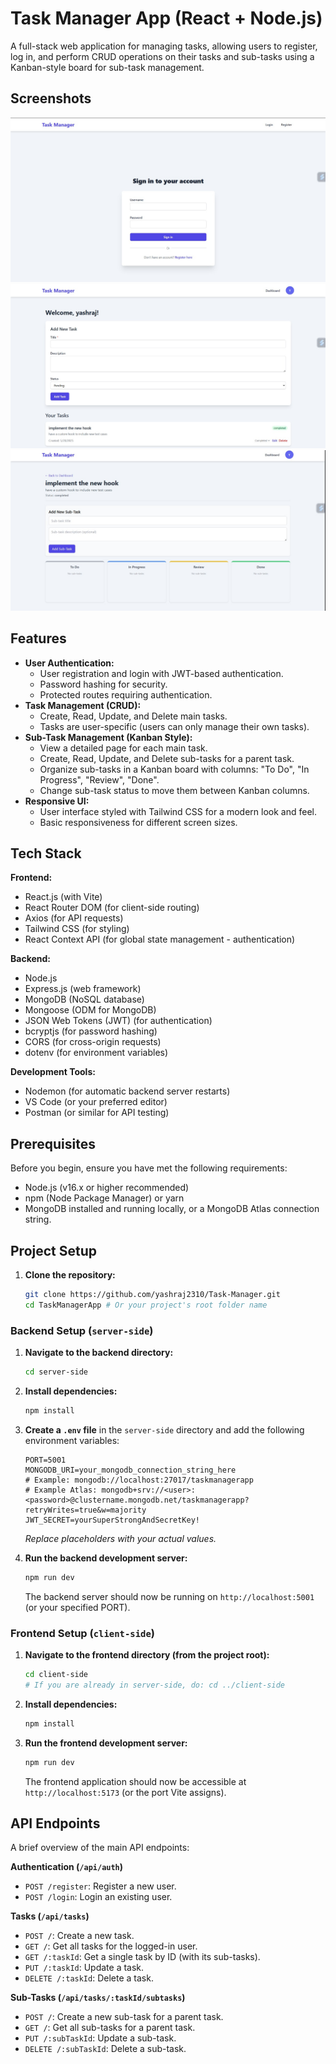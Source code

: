 # Task Manager App (React + Node.js)

A full-stack web application for managing tasks, allowing users to register, log in, and perform CRUD operations on their tasks and sub-tasks using a Kanban-style board for sub-task management.





## Screenshots

![Login Page](./screenshots/LoginPage.jpg)
![Dashboard](./screenshots/DashBoard.jpg)
![SubTask Detail Page](./screenshots/SubTask-Page.jpg)

## Features

*   **User Authentication:**
    *   User registration and login with JWT-based authentication.
    *   Password hashing for security.
    *   Protected routes requiring authentication.
*   **Task Management (CRUD):**
    *   Create, Read, Update, and Delete main tasks.
    *   Tasks are user-specific (users can only manage their own tasks).
*   **Sub-Task Management (Kanban Style):**
    *   View a detailed page for each main task.
    *   Create, Read, Update, and Delete sub-tasks for a parent task.
    *   Organize sub-tasks in a Kanban board with columns: "To Do", "In Progress", "Review", "Done".
    *   Change sub-task status to move them between Kanban columns.
*   **Responsive UI:**
    *   User interface styled with Tailwind CSS for a modern look and feel.
    *   Basic responsiveness for different screen sizes.

## Tech Stack

**Frontend:**
*   React.js (with Vite)
*   React Router DOM (for client-side routing)
*   Axios (for API requests)
*   Tailwind CSS (for styling)
*   React Context API (for global state management - authentication)

**Backend:**
*   Node.js
*   Express.js (web framework)
*   MongoDB (NoSQL database)
*   Mongoose (ODM for MongoDB)
*   JSON Web Tokens (JWT) (for authentication)
*   bcryptjs (for password hashing)
*   CORS (for cross-origin requests)
*   dotenv (for environment variables)

**Development Tools:**
*   Nodemon (for automatic backend server restarts)
*   VS Code (or your preferred editor)
*   Postman (or similar for API testing)

## Prerequisites

Before you begin, ensure you have met the following requirements:
*   Node.js (v16.x or higher recommended)
*   npm (Node Package Manager) or yarn
*   MongoDB installed and running locally, or a MongoDB Atlas connection string.

## Project Setup

1.  **Clone the repository:**
    ```bash
    git clone https://github.com/yashraj2310/Task-Manager.git
    cd TaskManagerApp # Or your project's root folder name
    ```

### Backend Setup (`server-side`)

1.  **Navigate to the backend directory:**
    ```bash
    cd server-side
    ```

2.  **Install dependencies:**
    ```bash
    npm install
    ```

3.  **Create a `.env` file** in the `server-side` directory and add the following environment variables:
    ```env
    PORT=5001
    MONGODB_URI=your_mongodb_connection_string_here 
    # Example: mongodb://localhost:27017/taskmanagerapp
    # Example Atlas: mongodb+srv://<user>:<password>@clustername.mongodb.net/taskmanagerapp?retryWrites=true&w=majority
    JWT_SECRET=yourSuperStrongAndSecretKey!
    ```
    *Replace placeholders with your actual values.*

4.  **Run the backend development server:**
    ```bash
    npm run dev
    ```
    The backend server should now be running on `http://localhost:5001` (or your specified PORT).

### Frontend Setup (`client-side`)

1.  **Navigate to the frontend directory (from the project root):**
    ```bash
    cd client-side 
    # If you are already in server-side, do: cd ../client-side
    ```

2.  **Install dependencies:**
    ```bash
    npm install
    ```

3.  **Run the frontend development server:**
    ```bash
    npm run dev
    ```
    The frontend application should now be accessible at `http://localhost:5173` (or the port Vite assigns).

## API Endpoints

A brief overview of the main API endpoints:

**Authentication (`/api/auth`)**
*   `POST /register`: Register a new user.
*   `POST /login`: Login an existing user.

**Tasks (`/api/tasks`)**
*   `POST /`: Create a new task.
*   `GET /`: Get all tasks for the logged-in user.
*   `GET /:taskId`: Get a single task by ID (with its sub-tasks).
*   `PUT /:taskId`: Update a task.
*   `DELETE /:taskId`: Delete a task.

**Sub-Tasks (`/api/tasks/:taskId/subtasks`)**
*   `POST /`: Create a new sub-task for a parent task.
*   `GET /`: Get all sub-tasks for a parent task.
*   `PUT /:subTaskId`: Update a sub-task.
*   `DELETE /:subTaskId`: Delete a sub-task.

